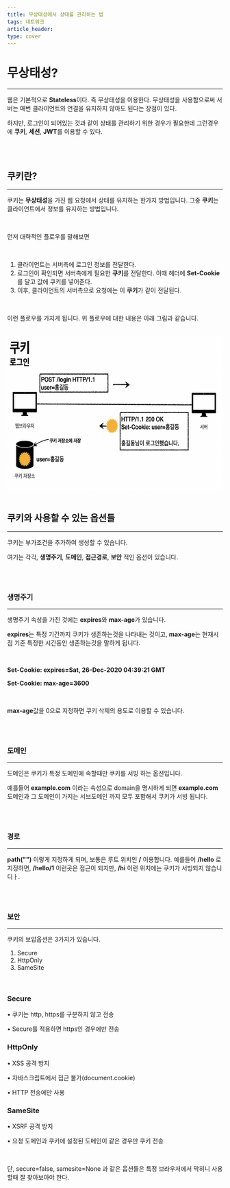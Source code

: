 ```yaml
---
title: 무상태성에서 상태를 관리하는 법
tags: 네트워크
article_header:
type: cover
---
```


# 무상태성?
---

웹은 기본적으로 **Stateless**이다. 즉 무상태성을 이용한다. 무상태성을 사용함으로써 서버는 매번 클라이언트와 연결을 유지하지 않아도 된다는 장점이 있다.

하지만, 로그인이 되어있는 것과 같이 상태를 관리하기 위한 경우가 필요한데 그런경우에 **쿠키**, **세션**, **JWT**를 이용할 수 있다.

<br>
<br>

## 쿠키란?

---

쿠키는 **무상태성**을 가진 웹 요청에서 상태를 유지하는 한가지 방법입니다.
그중 **쿠키**는 클라이언트에서 정보를 유지하는 방법입니다.

<br>

먼저 대략적인 플로우를 말해보면

<br>

1. 클라이언트는 서버측에 로그인 정보를 전달한다.
2. 로그인이 확인되면 서버측에게 필요한 **쿠키**를 전달한다. 이때 헤더에 **Set-Cookie**를 달고 값에 쿠키를 넣어준다.
3. 이후, 클라이언트의 서버측으로 요청에는 이 **쿠키**가 같이 전달된다.

<br>

이런 플로우를 가지게 됩니다. 위 플로우에 대한 내용은 아래 그림과 같습니다.

<br>

<img src="https://raw.githubusercontent.com/jickDo/picture/master/Web/cp6/24쿠키.png" width="600" height="360" alt="">

<br>
<br>

## 쿠키와 사용할 수 있는 옵션들

---

쿠키는 부가조건을 추가하여 생성할 수 있습니다.

여기는 각각, **생명주기**, **도메인**, **접근경로**, **보안** 적인 옵션이 있습니다.

<br>
<br>

### 생명주기

---

생명주기 속성을 가진 것에는 **expires**와 **max-age**가 있습니다.

**expires**는 특정 기간까지 쿠키가 생존하는것을 나타내는 것이고, **max-age**는 현재시점 기준 특정한 시간동안 생존하는것을 말하게 됩니다.

<br>

**Set-Cookie: expires=Sat, 26-Dec-2020 04:39:21 GMT**

**Set-Cookie: max-age=3600**

<br>

**max-age**값을 0으로 지정하면 쿠키 삭제의 용도로 이용할 수 있습니다.

<br>
<br>

### 도메인

---

도메인은 쿠키가 특정 도메인에 속할때만 쿠키를 서빙 하는 옵션입니다.

예를들어 **example.com** 이라는 속성으로 domain을 명시하게 되면 **example.com** 도메인과 그 도메인이 가지는 서브도메인 까지
모두 포함해서 쿠키가 서빙 됩니다.

<br>
<br>

### 경로

---

**path("")** 이렇게 지정하게 되며, 보통은 루트 위치인 **/** 이용합니다. 예를들어 **/hello** 로 지정하면,
**/hello/1** 이런곳은 접근이 되지만, **/hi** 이런 위치에는 쿠키가 서빙되지 않습니디ㅏ.

<br>
<br>

### 보안

---

쿠키의 보압옵션은 3가지가 있습니다.

1. Secure
2. HttpOnly
3. SameSite

<br>

### Secure
  • 쿠키는 http, https를 구분하지 않고 전송

  • Secure를 적용하면 https인 경우에만 전송

### HttpOnly
  • XSS 공격 방지

  • 자바스크립트에서 접근 불가(document.cookie)

  • HTTP 전송에만 사용

### SameSite
  • XSRF 공격 방지

  • 요청 도메인과 쿠키에 설정된 도메인이 같은 경우만 쿠키 전송

<br>

단, secure=false, samesite=None 과 같은 옵션들은 특정 브라우저에서 막히니 사용할때 잘 찾아보아야 한다.


